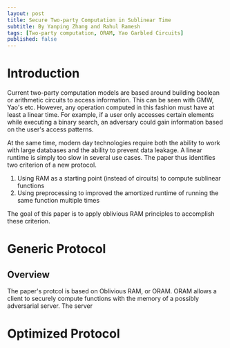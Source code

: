 ```yaml
---
layout: post
title: Secure Two-party Computation in Sublinear Time
subtitle: By Yanping Zhang and Rahul Ramesh
tags: [Two-party computation, ORAM, Yao Garbled Circuits]
published: false
---
```


# Introduction

Current two-party computation models are based around building boolean or arithmetic circuits to access information. This can be seen with GMW, Yao's etc. However, any operation computed in this fashion must have at least a linear time. For example, if a user only accesses certain elements while executing a binary search, an adversary could gain information based on the user's access patterns.

At the same time, modern day technologies require both the ability to work with large databases and the ability to prevent data leakage. A linear runtime is simply too slow in several use cases. The paper thus identifies two criterion of a new protocol.

1. Using RAM as a starting point (instead of circuits) to compute sublinear functions
2. Using preprocessing to improved the amortized runtime of running the same function multiple times

The goal of this paper is to apply oblivious RAM principles to accomplish these criterion. 


# Generic Protocol

## Overview

The paper's protcol is based on Oblivious RAM, or ORAM. ORAM allows a client to securely compute functions with the memory of a possibly adversarial server. The server 

# Optimized Protocol


<!---

### Introduction
The fundamental problem in secure multiparty computation is to compute a function $F(x_1,x_2,\ldots)$ where the input $ x_i $ is known only to party $P_i$, in a way that no party should learn anything that they couldn't have deduced from their own input and the value of $ F(x_1, x_2, \ldots) $.
For now, we assume there are only two parties $P_1, P_2$.

1.  Assume both $P_1$ and $P_2$ mutually agree upon a circuit $C$ that represents $F$.
2. Without loss of generality, assume circuit $C$ only contains XOR, NOT, and AND gates.
3.  P1 has access to a random oracle or a pseudorandom function.

### Setup
Here, $P_1$ generates a garbled circuit and sends it to $P_2$ to compute.
Suppose that the circuit $C$ consisted of a single logic gate $G$. $G(x,y)$ is a boolean function of the type $Bool * Bool \rightarrow Bool$. Since a boolean variable can only take 2 values, the domain of $G$ has size 4. We can just represent $G$ as a lookup table of size 4. For example, the lookup table of an AND gate would be:


| x | y | AND(x,y) |
| -------- | -------- | -------- |
| 0     | 0     | 0     |
| 0     | 1     | 0     |
| 1     | 0     | 0     |
| 1     | 1     | 1     |


In fact, this is exactly what $P_1$ does for the NOT, XOR, and AND gates. It creates a lookup table. 
The next step is to 'garble' the circuit. For each possible value of $x$ and $y$, $v_x$ and $v_y$, $P_1$ generates random keys $k_x^0$, $k_x^1$, $k_y^0$,  and $k_y^1$. Then it encrypts the values $G(v_x, v_y)$ with both $k_y^{v_y}$ and $k_x^{v_x}$ such that it can only be decrypted with both keys but not with any one. Thus, the new table looks as follows:



| x | y | Enc(AND(x,y)) |
| -------- | -------- | -------- |
| 0     | 0     | $Enc_{k_x^{0}, k_y^{0}}(0)$     |
| 0     | 1     | $Enc_{k_x^{0}, k_y^{1}}(0)$      |
| 1     | 0     | $Enc_{k_x^{1}, k_y^{0}}(0)$      |
| 1     | 1     | $Enc_{k_x^{1}, k_y^{1}}(1)$      |


Keep in mind that every possible output of $G$ is encrypted with a different pair of keys. Now, to compute $G$ together, $P_1$ and $P_2$ must know both the keys without knowing each other's inputs. 
This is accomplished in the following manner:
1. $P_1$ sends the last column of the table (containing only the garbled values) to $P_2$.
2. Since $P_1$ knows the value of $x$, she sends $k_x^{v_x}$ to $P_2$.
3. $P_2$ obtains $k_y^{v_y}$ by Oblivious Transfer from $P_1$. Thus, $P_1$ doesn't learn $v_y$.
4. $P_2$ can now use both $k_x^{v_x}$ and $k_y^{v_y}$ to decrypt the corresponding entry in the table.

A subtle point here is that $P_2$ must know which entry to decrypt and decryption must not reveal the $v_x$. To accomplish  the latter, $P_1$ permutes the table. This can be done by generating random tags for each entry in the table and then sorting the table by the random tags. For the former, we ensure that the last bit of each key is a pointer to the permuted table telling $P_2$ which entry to decrypt. This method is called point-and-permute.


### Composing Gates

The circuit $C$ which represents $F$ will typically contain more than one gate. If we recursively apply the same procedure above to each layer of the circuit $C$, then the intermediate values of the circuit will be revealed to both parties, which undermines the security of Yao's protocol. Thus, the secure computation of these gates must be composed in a way that preserves the secrecy of intermediate outputs. Yao's protocol accomplishes this in a very clever way. 

1. For every wire $w_i$ in $C$, $P_1$ creates keys for both values that $w_i$ can take.
2. For every gate $G\epsilon C$, with input wires $x,y$ and output wire $w$, the permuted lookup table now stores $Enc_{k_x, k_y}(k_w)$.
3. $P_2$ computes each input gate as explained above, using Oblivious Transfer.
4. For any intermediate gate, $P_2$ knows both the keys (but not the values) because it has decrypted the keys from the lookup table.
5. $P_2$ recursively computes every subsequent gate/layer in the circuit until it has obtained the key of the output wire.
6. $P_1$ shares a lookup table with $P_2$ which maps the keys of the output wire to the corresponding values. This table could also be shared in the initial phase of the protocol to avoid another round of communication.

### Security
Yao's protocol is secure in the semi-honest model.
$P_1$ never communicates with $P_2$ after sending the garbled circuit and output decoding table. The only communication that happens besides this is the oblivious transfer, which is already known to be secure. Even if $P_2$ is corrupt, the protocol is secure because $P_2$ never sees 2 keys for the same wire. Hence, the protocol is secure.


### Analysis
Yao's protocol runs in constant rounds but the number of Oblivious transfers required is linear in the number of input gates in the circuit. Thus, the communication complexity can be high.

# Goldreich-Micali-Wigderson (GMW) Protocol

### Motivation

Yao's Garbled circuits does not generalize easily to more than three parties. It is unclear how parties would be assigned generator or evaluator roles, without significant modifications to the protocol. The GMW approach is an alternate framework in which the two player themselves hold shares of the final answer to a logic gate. Thus, GMW more directly extends to a variable amount of parties.


### Protocol

Two players, $P_1$ and $P_2$, each provide a single input ($x$ and $y$ respectively). We assume these are boolean inputs, though the protocol can be generalized to arithmetic expressions, as well as circuits with more than two parties. 

Each player generates a random bit mask $r$ of the same length as their inputs. If $x_i \in \{0,1\}$, $r_1 = \{0,1\}^n$ where $n$ is the length of the original input in bits, and each bit is chosen uniformly at random. 

Each player exchanges the random mask generated with the other player. Player 1 obtains a secret sharing of each of their own inputs $x_i$ with $x_i \oplus r_{1,i}$. Player 2 obtains their own share with $y_i \oplus r_{2,i}$.

In the below diagram, $x$ and $y$ are the respective inputs of the players. $x_1$ and $y_1$ are the shares generated by $x \oplus r_1$ and $y \oplus r_2$. Finally $x_2$ and $y_2$ are the random bit masks themselves $r_1$ and $r_2$ being sent over. This is an example of how the XOR operation can be calculated securely.

Demonstration of XOR, courtesy Olivier Binette.

![test](../_images/XOR_diagram.PNG)


To prove this works for an XOR gate, remember we are trying to calculate $x \oplus y$. We know $x = (x \oplus r_1) \oplus r_1$ by the associativity of XOR. Similarly, $y = (y \oplus r_2) \oplus r_2$. Consequently, $x \oplus y = ((x \oplus r_1) \oplus r_2) \oplus ((y \oplus r_2) \oplus r_1)$. This concludes GMW gives each party a secret share of the original computation.

We can replicate a similar proof for the AND operation, albeit with more steps and some clever use of Oblivious Transfer (OT). Specifically, the protocol utilizes the 1-out-of-4 OT, which provides Player 2 the opportunity to securely look at one of four values Player 1 provides (the table of OT secrets). Player 2 does not see the other three values, and Player 1 does not see which value Player 2 looked at.

For $P_1$, its shares do not change. They know that $P_2$ has two of their own Boolean input shares, which means that there are four possible options for the pair of $P_2$ shares. $P_1$ thus prepares a secret share that corresponds with each possible combination of $P_2$'s share.

Let $s_i = x_i \oplus r_{1,i}$, which Player 1 generates, and $s_j = r_{2,i}$, which Player 1 receives from Player 2.

Each row of the secret table is $r_{1,i} \oplus (s_i^1 \oplus i)  ^ (s_j \oplus j)$, where $(i, j) \in \{(0, 0), (0, 1), (1, 0), (1, 1) \}$

$P_2$ indexes this table based on its own bit shares, and chooses the corresponding row to continue with the calculation. Both players end up with a share of the final answer which can be revealed. 



# Generalization

### Arithmetic Gates}

Arithmetic gates can easily be reconstructed through combinations of the logic gates of AND, NOT, and XOR. For any additional gate, each player can generate an additional random bit mask and the two players can exchange them, to each build a share of the final answer.

### >2 parties}

A similar procedure can be used to apply the GMW idea to a setting with $l$ players. Consider the case where players $P_1, P_2, P_3, ..., P_l$ want to evaluate a boolean circuit. Each player $P_j$ secret-shared its own input by generating $l-1$ random bit masks of length $n$, and sending each mask to all other $P_{i \ne j}$.

Addition is slightly more complicated. For some AND gate $c = a ^ b$, each player $l$ has two shares, $a_l$ and $b_l$. 

$c = a ^ b = (a_1 \oplus ... \oplus a_l) ^ (b_1 \oplus ... \ \oplus b_1)$

$= (a_i \oplus b_i) \forall\ i\ \oplus (a_i \oplus b_j) \forall\ i \ne j$

Each step of this process can be computed pairwise by implenting the two player game as described above.


# Notes

### Adversaries

GMW remains secure for any amount of semi-honest adversaries. Professor Benny Pinkas proves this through constructing a simulation of the protocol. The goal of the simulation is that, given the input and output, the view of an adversary can be determined. This would prove the adversary learns nothing from the execution of the protocol. Assume, as a worst case, that an adversary controls all $l$ players except, without loss of generality, Player 1. The simulation attempts to find out if the adversary can learn $P_1$'s input through the various secrets. The simulation is given all of the inputs and outputs for players $1 < j \leq l$. Since each step of the simulation is uniform random or unknown (the random shares sent to $P_1$, the random outputs, the unknown OT, or the random output wire from $P_i$), the output of the simulation is distributed identically to the adversary's view. 

GMW protocol remains secure with any number of malicious adversaries, given that they cannot abort and stop communication/computation. If they can, however, abort, then, GMW can still remain secure against a minority of malicious parties. 


### Setting

Communication between parties can occur in a number of ways. However, It is critical that between any pair of parties, communication must be private (encrypted). Otherwise, 

### Performance

Implementation of this protocol is quite slow. An oblivious transfer must be used for every AND (multiplication) gate. Communication must be done between all parties every round, which adds an additional layer of complexity. However, there are ways to optimize AND gate computation. If input wires between parties are already shared, multiple AND gates can be processed together, which implies that the number of rounds is proportional to the depth of the circuit.

--->
